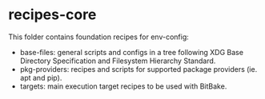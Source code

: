 # recipes-core

This folder contains foundation recipes for env-config:
* base-files: general scripts and configs in a tree following XDG Base Directory
              Specification and Filesystem Hierarchy Standard.
* pkg-providers: recipes and scripts for supported package providers (ie. apt
                 and pip).
* targets: main execution target recipes to be used with BitBake.
